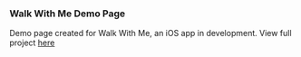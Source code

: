 ### Walk With Me Demo Page

Demo page created for Walk With Me, an iOS app in development.  View full project [here][1]

[1]: https://github.com/Jdgronewold/Walk-with-me
